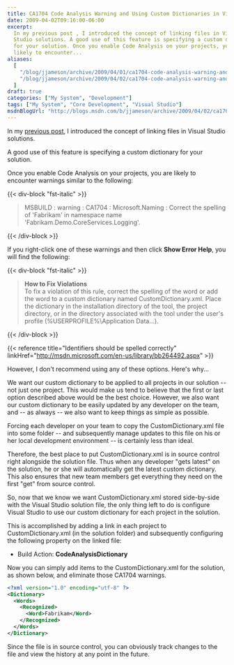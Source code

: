 ```yaml
---
title: CA1704 Code Analysis Warning and Using Custom Dictionaries in Visual Studio
date: 2009-04-02T09:16:00-06:00
excerpt:
  In my previous post , I introduced the concept of linking files in Visual
  Studio solutions. A good use of this feature is specifying a custom dictionary
  for your solution. Once you enable Code Analysis on your projects, you are
  likely to encounter...
aliases:
  [
    "/blog/jjameson/archive/2009/04/01/ca1704-code-analysis-warning-and-using-custom-dictionaries-in-visual-studio.aspx",
    "/blog/jjameson/archive/2009/04/02/ca1704-code-analysis-warning-and-using-custom-dictionaries-in-visual-studio.aspx",
  ]
draft: true
categories: ["My System", "Development"]
tags: ["My System", "Core Development", "Visual Studio"]
msdnBlogUrl: "http://blogs.msdn.com/b/jjameson/archive/2009/04/02/ca1704-code-analysis-warning-and-using-custom-dictionaries-in-visual-studio.aspx"
---
```


In my
[previous post](/blog/jjameson/2009/04/02/linked-files-in-visual-studio-solutions),
I introduced the concept of linking files in Visual Studio solutions.

A good use of this feature is specifying a custom dictionary for your solution.

Once you enable Code Analysis on your projects, you are likely to encounter
warnings similar to the following:

{{< div-block "fst-italic" >}}

> MSBUILD : warning : CA1704 : Microsoft.Naming : Correct the spelling of
> 'Fabrikam' in namespace name 'Fabrikam.Demo.CoreServices.Logging'.

{{< /div-block >}}

If you right-click one of these warnings and then click **Show Error Help**, you
will find the following:

{{< div-block "fst-italic" >}}

> **How to Fix Violations**\
> To fix a violation of this rule, correct the spelling of the word or add the
> word to a custom dictionary named CustomDictionary.xml. Place the dictionary
> in the installation directory of the tool, the project directory, or in the
> directory associated with the tool under the user's profile
> (%USERPROFILE%\Application Data\...).

{{< /div-block >}}

{{< reference title="Identifiers should be spelled correctly"
linkHref="http://msdn.microsoft.com/en-us/library/bb264492.aspx" >}}

However, I don't recommend using any of these options. Here's why...

We want our custom dictionary to be applied to all projects in our solution --
not just one project. This would make us tend to believe that the first or last
option described above would be the best choice. However, we also want our
custom dictionary to be easily updated by any developer on the team, and -- as
always -- we also want to keep things as simple as possible.

Forcing each developer on your team to copy the CustomDictionary.xml file into
some folder -- and subsequently manage updates to this file on his or her local
development environment -- is certainly less than ideal.

Therefore, the best place to put CustomDictionary.xml is in source control right
alongside the solution file. Thus when any developer "gets latest" on the
solution, he or she will automatically get the latest custom dictionary. This
also ensures that new team members get everything they need on the first "get"
from source control.

So, now that we know we want CustomDictionary.xml stored side-by-side with the
Visual Studio solution file, the only thing left to do is configure Visual
Studio to use our custom dictionary for each project in the solution.

This is accomplished by adding a link in each project to CustomDictionary.xml
(in the solution folder) and subsequently configuring the following property on
the linked file:

- Build Action: **CodeAnalysisDictionary**

Now you can simply add items to the CustomDictionary.xml for the solution, as
shown below, and eliminate those CA1704 warnings.

```XML
<?xml version="1.0" encoding="utf-8" ?>
<Dictionary>
  <Words>
    <Recognized>
      <Word>Fabrikam</Word>
    </Recognized>
  </Words>
</Dictionary>
```

Since the file is in source control, you can obviously track changes to the file
and view the history at any point in the future.

